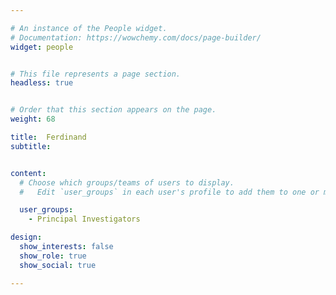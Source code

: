 ```yaml
--- 

# An instance of the People widget. 
# Documentation: https://wowchemy.com/docs/page-builder/ 
widget: people 


# This file represents a page section. 
headless: true 


# Order that this section appears on the page. 
weight: 68 

title:  Ferdinand
subtitle: 


content: 
  # Choose which groups/teams of users to display. 
  #   Edit `user_groups` in each user's profile to add them to one or more of these groups. 

  user_groups: 
    - Principal Investigators 

design: 
  show_interests: false 
  show_role: true 
  show_social: true 

--- 
```


 
